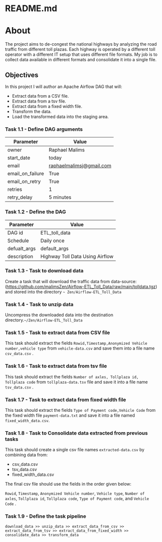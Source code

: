 # README.md

# About

The project aims to de-congest the national highways by analyzing the road traffic from different toll plazas. Each highway is operated by a different toll operator with a different IT setup that uses different file formats. My job is to collect data available in different formats and consolidate it into a single file.

## Objectives

In this project I will author an Apache Airflow DAG that will:

- Extract data from a CSV file.
- Extract data from a tsv file.
- Extract data from a fixed width file.
- Transform the data.
- Load the transformed data into the staging area.

### Task 1.1 - Define DAG arguments

| Parameter | Value |
| --- | --- |
| owner | Raphael Malims |
| start_date | today |
| email | raphaelmalimsj@gmail.com |
| email_on_failure | True |
| email_on_retry | True |
| retries | 1 |
| retry_delay | 5 minutes |

### Task 1.2 - Define the DAG

| Parameter | Value |
| --- | --- |
| DAG id | ETL_toll_data |
| Schedule | Daily once |
| defualt_args | default_args |
| description | Highway Toll Data Using Airflow |

### Task 1.3 - Task to download data

Create a task that will download the traffic data from data-source: (https://github.com/malimsZen/Airflow-ETL_Toll_Data/raw/main/tolldata.tgz) and stored into the directory `~ Zen/Airflow-ETL_Toll_Data`

### Task 1.4 - Task to unzip data

Uncompress the downloaded data into the destination directory.`~/Zen/Airflow-ETL_Toll_Data` 

### Task 1.5 - Task to extract data from CSV file

This task should extract the fields `Rowid,Timestamp,Anonymized Vehicle number,vehicle type` from `vehicle-data.csv` and save them into a file name `csv_data.csv` .

### Task 1.6 - Task to extract data from tsv file

This task should extract the fields `Number of axles, Tollplaza id, Tollplaza code` from `tollplaza-data.tsv` file and save it into a file name `tsv_data.csv` .

### Task 1.7 - Task to extract data from fixed width file

This task should extract the fields `Type of Payment code,Vehicle Code` from the fixed width file `payment-data.txt` and save it into a file named `fixed_width_data.csv`.

### Task 1.8 - Task to Consolidate data extracted from previous tasks

This task should create a single csv file names `extracted-data.csv` by combining data from:

- csv_data.csv
- tsv_data.csv
- fixed_width_data.csv

The final csv file should use the fields in the order given below:

`Rowid`, `Timestamp`, `Anonymized Vehicle number`, `Vehicle type`, `Number of axles`, `Tollplaza id`, `Tollplaza code`, `Type of Payment code`, and `Vehicle Code` .

### Task 1.9 - Define the task pipeline

`download_data >> unzip_data >> extract_data_from_csv >> extract_data_from_tsv >> extract_data_from_fixed_width >> consolidate_data >> transform_data`
